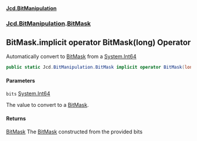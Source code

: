 #### [Jcd.BitManipulation](index 'index')
### [Jcd.BitManipulation](Jcd.BitManipulation 'Jcd.BitManipulation').[BitMask](Jcd.BitManipulation.BitMask 'Jcd.BitManipulation.BitMask')

## BitMask.implicit operator BitMask(long) Operator

Automatically convert to [BitMask](Jcd.BitManipulation.BitMask 'Jcd.BitManipulation.BitMask') from a [System.Int64](https://docs.microsoft.com/en-us/dotnet/api/System.Int64 'System.Int64')

```csharp
public static Jcd.BitManipulation.BitMask implicit operator BitMask(long bits);
```
#### Parameters

<a name='Jcd.BitManipulation.BitMask.op_ImplicitJcd.BitManipulation.BitMask(long).bits'></a>

`bits` [System.Int64](https://docs.microsoft.com/en-us/dotnet/api/System.Int64 'System.Int64')

The value to convert to a [BitMask](Jcd.BitManipulation.BitMask 'Jcd.BitManipulation.BitMask').

#### Returns
[BitMask](Jcd.BitManipulation.BitMask 'Jcd.BitManipulation.BitMask')
The [BitMask](Jcd.BitManipulation.BitMask 'Jcd.BitManipulation.BitMask') constructed from the provided bits